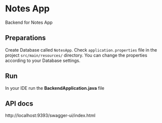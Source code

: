 # Notes App

Backend for Notes App

## Preparations
Create Database called `NotesApp`. 
Check `application.properties` file in the project `src/main/resources/` directory. 
You can change the properties according to your Database settings.

## Run
In your IDE run the **BackendApplication.java** file

## API docs
http://localhost:9393/swagger-ui/index.html
